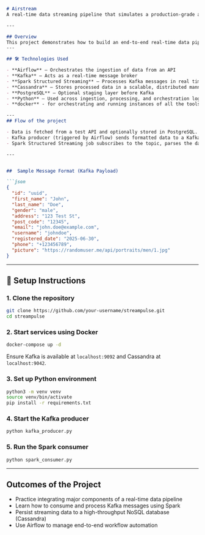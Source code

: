 

```markdown
# Airstream
A real-time data streaming pipeline that simulates a production-grade architecture using Apache Kafka, Apache Spark, Apache Cassandra, and orchestrated by Airflow. It ingests data from a test API, processes it in real time, and stores it in a distributed NoSQL database.

---

## Overview
This project demonstrates how to build an end-to-end real-time data pipeline using a modern open-source stack. Although the data source is a test API, the pipeline architecture is built to reflect real-world scenarios involving data ingestion, streaming, and storage across distributed systems.
---

## 🛠️ Technologies Used

- **Airflow** – Orchestrates the ingestion of data from an API
- **Kafka** – Acts as a real-time message broker
- **Spark Structured Streaming** – Processes Kafka messages in real time
- **Cassandra** – Stores processed data in a scalable, distributed manner
- **PostgreSQL** – Optional staging layer before Kafka
- **Python** – Used across ingestion, processing, and orchestration logic
- **docker** - for orchestrating and running instances of all the tools used

---
## Flow of the project

- Data is fetched from a test API and optionally stored in PostgreSQL.
- Kafka producer (triggered by Airflow) sends formatted data to a Kafka topic.
- Spark Structured Streaming job subscribes to the topic, parses the data, and writes it into Cassandra.

---


##  Sample Message Format (Kafka Payload)

```json
{
  "id": "uuid",
  "first_name": "John",
  "last_name": "Doe",
  "gender": "male",
  "address": "123 Test St",
  "post_code": "12345",
  "email": "john.doe@example.com",
  "username": "johndoe",
  "registered_date": "2025-06-30",
  "phone": "+123456789",
  "picture": "https://randomuser.me/api/portraits/men/1.jpg"
}
````

---

## 🔧 Setup Instructions

### 1. Clone the repository

```bash
git clone https://github.com/your-username/streampulse.git
cd streampulse
```

### 2. Start services using Docker

```bash
docker-compose up -d
```

Ensure Kafka is available at `localhost:9092` and Cassandra at `localhost:9042`.

### 3. Set up Python environment

```bash
python3 -m venv venv
source venv/bin/activate
pip install -r requirements.txt
```

### 4. Start the Kafka producer

```bash
python kafka_producer.py
```

### 5. Run the Spark consumer

```bash
python spark_consumer.py
```

---

## Outcomes of the Project

* Practice integrating major components of a real-time data pipeline
* Learn how to consume and process Kafka messages using Spark
* Persist streaming data to a high-throughput NoSQL database (Cassandra)
* Use Airflow to manage end-to-end workflow automation
```

